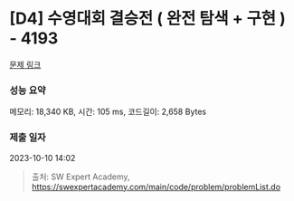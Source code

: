 # [D4] 수영대회 결승전 ( 완전 탐색 + 구현 ) - 4193 

[문제 링크](https://swexpertacademy.com/main/code/problem/problemDetail.do?contestProbId=AWKaG6_6AGQDFARV) 

### 성능 요약

메모리: 18,340 KB, 시간: 105 ms, 코드길이: 2,658 Bytes

### 제출 일자

2023-10-10 14:02



> 출처: SW Expert Academy, https://swexpertacademy.com/main/code/problem/problemList.do